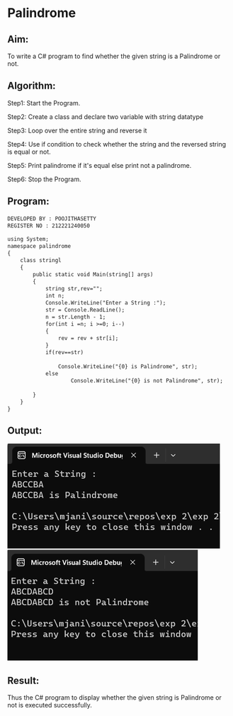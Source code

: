 # Palindrome


## Aim:
To write a C# program to find whether the given string is a Palindrome or not.
## Algorithm:
Step1: Start the Program.

Step2: Create a class and declare two variable with string datatype

Step3: Loop over the entire string and reverse it

Step4: Use if condition to check whether the string and the reversed string is equal or not.

Step5: Print palindrome if it's equal else print not a palindrome.

Step6: Stop the Program.

## Program:
```
DEVELOPED BY : POOJITHASETTY
REGISTER NO : 212221240050
```
```
using System;
namespace palindrome
{
    class stringl
    {
        public static void Main(string[] args)
        {
            string str,rev="";
            int n;
            Console.WriteLine("Enter a String :");
            str = Console.ReadLine();
            n = str.Length - 1;
            for(int i =n; i >=0; i--)
            {
                rev = rev + str[i];
            }
            if(rev==str)
            
                Console.WriteLine("{0} is Palindrome", str);
            else
                    Console.WriteLine("{0} is not Palindrome", str);
            
        }
    }
}
```
## Output:
![output](dog.png)
![output](dog1.png)
## Result:
Thus the C# program to display whether the given string is Palindrome or not is executed successfully.
